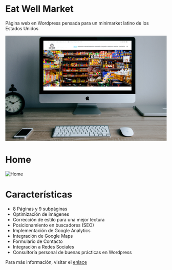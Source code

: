 # Eat Well Market
Página web en Wordpress pensada para un minimarket latino de los Estados Unidos

![Eat Well Market](https://github.com/jorgerodriguezm/eat-well-market-website/blob/master/Images/Eat-Well-Market.png) 

# Home
![Home](https://agenda89.files.wordpress.com/2016/09/eat-well-market-complete.png)

# Características
* 8 Páginas y 9 subpáginas 
* Optimización de imágenes
* Corrección de estilo para una mejor lectura
* Posicionamiento en buscadores (SEO)
* Implementación de Google Analytics
* Integración de Google Maps
* Formulario de Contacto
* Integración a Redes Sociales
* Consultoría personal de buenas prácticas en Wordpress

Para más información, visitar el [enlace](https://agenda89.wordpress.com/2016/11/18/eat-well-market-una-mirada-a-fondo/)

